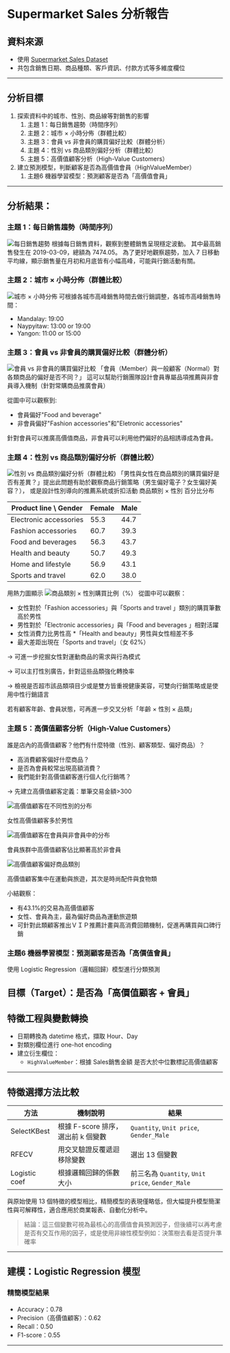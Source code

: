 #  Supermarket Sales 分析報告

##  資料來源
- 使用 [Supermarket Sales Dataset](https://www.kaggle.com/datasets/aungpyaeap/supermarket-sales)
- 共包含銷售日期、商品種類、客戶資訊、付款方式等多維度欄位

---

##  分析目標

1. 探索資料中的城市、性別、商品線等對銷售的影響
   1) 主題 1：每日銷售趨勢（時間序列）
   2) 主題 2：城市 × 小時分佈（群體比較）
   3) 主題 3：會員 vs 非會員的購買偏好比較（群體分析）
   4) 主題 4：性別 vs 商品類別偏好分析（群體比較）
   5) 主題 5：高價值顧客分析（High-Value Customers）
2. 建立預測模型，判斷顧客是否為高價值會員（HighValueMember）
   1) 主題6 機器學習模型：預測顧客是否為「高價值會員」
---

##  分析結果：
### 主題 1：每日銷售趨勢（時間序列）
![每日銷售趨勢](../visuals/daily_sales_trend.png)
根據每日銷售資料，觀察到整體銷售呈現穩定波動。 其中最高銷售發生在 2019-03-09，總額為 7474.05。 為了更好地觀察趨勢，加入 7 日移動平均線，顯示銷售量在月初和月底皆有小幅高峰，可能與行銷活動有關。

### 主題 2：城市 × 小時分佈（群體比較）
![城市 × 小時分佈](../visuals/city_hour_sales.png)
可根據各城市高峰銷售時間去做行銷調整，各城市高峰銷售時間：
* Mandalay: 19:00
* Naypyitaw: 13:00 or 19:00
* Yangon: 11:00 or 15:00

### 主題 3：會員 vs 非會員的購買偏好比較（群體分析）
![會員 vs 非會員的購買偏好比較](../visuals/customer_type_product.png)
「會員（Member）與一般顧客（Normal）對各類商品的偏好是否不同？」
這可以幫助行銷團隊設計會員專屬品項推薦與非會員導入機制（針對常購商品推廣會員）

從圖中可以觀察到:
* 會員偏好"Food and beverage"
* 非會員偏好"Fashion accessories"和"Eletronic accessories"

針對會員可以推廣高價值商品，非會員可以利用他們偏好的品相誘導成為會員。

### 主題 4：性別 vs 商品類別偏好分析（群體比較）
![性別 vs 商品類別偏好分析（群體比較)](../visuals/gender_productline.png)
「男性與女性在商品類別的購買偏好是否有差異？」提出此問題有助於觀察商品行銷策略（男生偏好電子？女生偏好美容？），
或是設計性別導向的推薦系統或折扣活動
商品類別 × 性別 百分比分布
	              

|Product line \ Gender | Female        |      Male    | 
|----------------------|---------------|--------------|
|Electronic accessories|	         55.3|	        44.7|
|Fashion accessories	 |           60.7|        	39.3|
|Food and beverages	   |           56.3|        	43.7|
|Health and beauty	   |           50.7|        	49.3|
|Home and lifestyle	   |           56.9|         	43.1|
|Sports and travel	   |           62.0|         	38.0|

用熱力圖顯示
![商品類別 × 性別購買比例（%）](../visuals/gender_productline_heatmap.png)
從圖中可以觀察：

* 女性對於「Fashion accessories」與「Sports and travel 」類別的購買筆數高於男性
* 男性對於「Electronic accessories」與「Food and beverages 」相對活躍
* 女性消費力比男性高
*「Health and beauty」男性與女性相差不多
* 最大差距出現在「Sports and travel」（女 62%）

→ 可進一步挖掘女性對運動商品的需求與行為模式

→ 可以主打性別廣告，針對這些品類強化轉換率

→ 檢視是否超市該品類項目少或是雙方皆重視健康美容，可雙向行銷策略或是使用中性行銷語言

若有顧客年齡、會員狀態，可再進一步交叉分析「年齡 × 性別 × 品類」

### 主題 5：高價值顧客分析（High-Value Customers）
誰是店內的高價值顧客？他們有什麼特徵（性別、顧客類型、偏好商品）？
* 高消費顧客偏好什麼商品？
* 是否為會員較常出現高額消費？
* 我們能針對高價值顧客進行個人化行銷嗎？

→ 先建立高價值顧客定義：單筆交易金額>300

![高價值顧客在不同性別的分布](../visuals/high_value_gender.png)

女性高價值顧客多於男性

![高價值顧客在會員與非會員中的分布](../visuals/high_value_member.png)

會員族群中高價值顧客佔比顯著高於非會員

![高價值顧客偏好商品類別](../visuals/high_value_product.png)

高價值顧客集中在運動與旅遊，其次是時尚配件與食物類

小結觀察：

* 有43.1%的交易為高價值顧客
* 女性、會員為主，最為偏好商品為運動旅遊類
* 可針對此類顧客推出ＶＩＰ推薦計畫與高消費回饋機制，促進再購買與口碑行銷


### 主題6 機器學習模型：預測顧客是否為「高價值會員」
使用 Logistic Regression（邏輯回歸）模型進行分類預測

目標（Target）：是否為「高價值顧客 + 會員」
---

##  特徵工程與變數轉換

- 日期轉換為 datetime 格式，擷取 Hour、Day
- 對類別欄位進行 one-hot encoding
- 建立衍生欄位：
  - `HighValueMember`：根據 Sales銷售金額 是否大於中位數標記高價值顧客

---

##  特徵選擇方法比較

| 方法          | 機制說明                                 | 結果                             |
|---------------|------------------------------------------|----------------------------------|
| SelectKBest   | 根據 F-score 排序，選出前 k 個變數        | `Quantity`, `Unit price`, `Gender_Male` |
| RFECV         | 用交叉驗證反覆遞迴移除變數                | 選出 13 個變數                  |
| Logistic coef | 根據邏輯回歸的係數大小                    | 前三名為 `Quantity`, `Unit price`, `Gender_Male` |

與原始使用 13 個特徵的模型相比，精簡模型的表現僅略低，但大幅提升模型簡潔性與可解釋性，適合應用於商業報表、自動化分析中。

> 結論：這三個變數可視為最核心的高價值會員預測因子，但後續可以再考慮是否有交互作用的因子，或是使用非線性模型例如：決策樹去看是否提升準確率
---

##  建模：Logistic Regression 模型

###  精簡模型結果
- Accuracy：0.78
- Precision（高價值顧客）：0.62
- Recall：0.50
- F1-score：0.55

---
